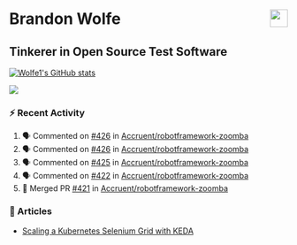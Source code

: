Brandon Wolfe <a href="https://www.linkedin.com/in/brandon-wolfe1" target="_blank" rel="noreferrer"><img src="https://raw.githubusercontent.com/danielcranney/readme-generator/main/public/icons/socials/linkedin.svg" width="32" height="32" align="right"/></a>
==============================
Tinkerer in Open Source Test Software
-----------------------------

<p align="left"><a href="http://www.github.com/Wolfe1"><img src="https://github-readme-stats.vercel.app/api?username=Wolfe1&show_icons=true&hide=&count_private=true&title_color=0891b2&text_color=ffffff&icon_color=0891b2&bg_color=1c1917&hide_border=true&show_icons=true" alt="Wolfe1's GitHub stats" /></a></p>
<p align="left"><a href="http://www.github.com/Wolfe1"><img src="https://github-readme-streak-stats.herokuapp.com/?user=Wolfe1&stroke=ffffff&background=1c1917&ring=0891b2&fire=0891b2&currStreakNum=ffffff&currStreakLabel=0891b2&sideNums=ffffff&sideLabels=ffffff&dates=ffffff&hide_border=true" /></a></p>

### :zap: Recent Activity
<!--START_SECTION:activity-->
1. 🗣 Commented on [#426](https://github.com/Accruent/robotframework-zoomba/pull/426#issuecomment-2501445189) in [Accruent/robotframework-zoomba](https://github.com/Accruent/robotframework-zoomba)
2. 🗣 Commented on [#426](https://github.com/Accruent/robotframework-zoomba/pull/426#issuecomment-2501323020) in [Accruent/robotframework-zoomba](https://github.com/Accruent/robotframework-zoomba)
3. 🗣 Commented on [#425](https://github.com/Accruent/robotframework-zoomba/pull/425#issuecomment-2498763814) in [Accruent/robotframework-zoomba](https://github.com/Accruent/robotframework-zoomba)
4. 🗣 Commented on [#422](https://github.com/Accruent/robotframework-zoomba/pull/422#issuecomment-2444560817) in [Accruent/robotframework-zoomba](https://github.com/Accruent/robotframework-zoomba)
5. 🎉 Merged PR [#421](https://github.com/Accruent/robotframework-zoomba/pull/421) in [Accruent/robotframework-zoomba](https://github.com/Accruent/robotframework-zoomba)
<!--END_SECTION:activity-->

### :newspaper: Articles
- [Scaling a Kubernetes Selenium Grid with KEDA](https://www.linkedin.com/pulse/scaling-kubernetes-selenium-grid-keda-brandon-wolfe)
